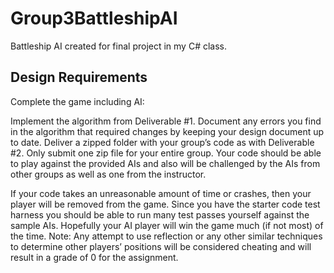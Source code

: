 # Group3BattleshipAI
 
Battleship AI created for final project in my C# class.

## Design Requirements

Complete the game including AI:

Implement the algorithm from Deliverable #1.
Document any errors you find in the algorithm that required changes by keeping your design document up to date.
Deliver a zipped folder with your group’s code as with Deliverable #2. Only submit one zip file for your entire group.
Your code should be able to play against the provided AIs and also will be challenged by the AIs from other groups as well as one from the instructor.

If your code takes an unreasonable amount of time or crashes, then your player will be removed from the game.
Since you have the starter code test harness you should be able to run many test passes yourself against the sample AIs.
Hopefully your AI player will win the game much (if not most) of the time.
Note: Any attempt to use reflection or any other similar techniques to determine other players’ positions will be considered cheating and will result in a grade of 0 for the assignment.
